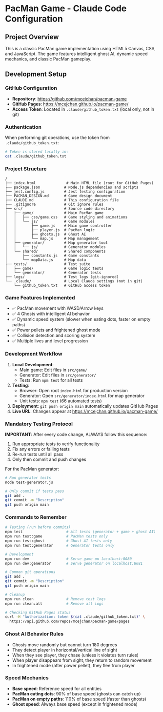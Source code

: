 # PacMan Game - Claude Code Configuration

## Project Overview
This is a classic PacMan game implementation using HTML5 Canvas, CSS, and JavaScript. The game features intelligent ghost AI, dynamic speed mechanics, and classic PacMan gameplay.

## Development Setup

### GitHub Configuration
- **Repository**: https://github.com/mcejchan/pacman-game
- **GitHub Pages**: https://mcejchan.github.io/pacman-game/
- **Access Token**: Located in `.claude/github_token.txt` (local only, not in git)

### Authentication
When performing git operations, use the token from `.claude/github_token.txt`:
```bash
# Token is stored locally in:
cat .claude/github_token.txt
```

### Project Structure
```
/
├── index.html              # Main HTML file (root for GitHub Pages)
├── package.json           # Node.js dependencies and scripts
├── jest.config.js         # Jest testing configuration
├── PACMAN_DESIGN.md       # Game design document
├── CLAUDE.md              # This configuration file
├── .gitignore             # Git ignore rules
├── src/                   # Source code directory
│   ├── game/              # Main PacMan game
│   │   ├── css/game.css   # Game styling and animations
│   │   └── js/            # Game modules
│   │       ├── game.js    # Main game controller
│   │       ├── player.js  # PacMan logic
│   │       ├── ghosts.js  # Ghost AI
│   │       └── map.js     # Map management
│   ├── generator/         # Map generator tool
│   │   └── js/            # Generator modules
│   └── shared/            # Shared components
│       ├── constants.js   # Game constants
│       └── mapData.js     # Map data
├── tests/                 # Test suite
│   ├── game/              # Game logic tests
│   └── generator/         # Generator tests
├── logs/                  # Test logs (git-ignored)
└── .claude/               # Local Claude settings (not in git)
    └── github_token.txt   # GitHub access token
```

### Game Features Implemented
- ✅ PacMan movement with WASD/Arrow keys
- ✅ 4 Ghosts with intelligent AI behavior
- ✅ Dynamic speed system (slower when eating dots, faster on empty paths)
- ✅ Power pellets and frightened ghost mode
- ✅ Collision detection and scoring system
- ✅ Multiple lives and level progression

### Development Workflow
1. **Local Development**: 
   - Main game: Edit files in `src/game/`
   - Generator: Edit files in `src/generator/`
   - Tests: Run `npm test` for all tests
2. **Testing**: 
   - Browser: Open root `index.html` for production version
   - Generator: Open `src/generator/index.html` for map generator
   - Unit tests: `npm test` (66 automated tests)
3. **Deployment**: `git push origin main` automatically updates GitHub Pages
4. **Live URL**: Changes appear at https://mcejchan.github.io/pacman-game/

### Mandatory Testing Protocol
**IMPORTANT**: After every code change, ALWAYS follow this sequence:
1. Run appropriate tests to verify functionality
2. Fix any errors or failing tests
3. Re-run tests until all pass
4. Only then commit and push changes

For the PacMan generator:
```bash
# Run generator tests
node test-generator.js

# Only commit if tests pass
git add .
git commit -m "Description"
git push origin main
```

### Commands to Remember
```bash
# Testing (run before commits)
npm test                    # All tests (generator + game + ghost AI)
npm run test:game           # PacMan tests only
npm run test:ghost          # Ghost AI tests only  
npm run test:generator      # Generator tests only

# Development
npm run dev                 # Serve game on localhost:8080
npm run dev:generator       # Serve generator on localhost:8081

# Common git operations
git add .
git commit -m "Description"
git push origin main

# Cleanup
npm run clean               # Remove test logs
npm run clean:all           # Remove all logs

# Checking GitHub Pages status
curl -H "Authorization: token $(cat .claude/github_token.txt)" \
  https://api.github.com/repos/mcejchan/pacman-game/pages
```

### Ghost AI Behavior Rules
- Ghosts move randomly but cannot turn 180 degrees
- They detect player in horizontal/vertical line of sight
- When they see player, they chase (unless it violates turn rules)
- When player disappears from sight, they return to random movement
- In frightened mode (after power pellet), they flee from player

### Speed Mechanics
- **Base speed**: Reference speed for all entities
- **PacMan eating dots**: 90% of base speed (ghosts can catch up)
- **PacMan on empty paths**: 110% of base speed (faster than ghosts)
- **Ghost speed**: Always base speed (except in frightened mode)